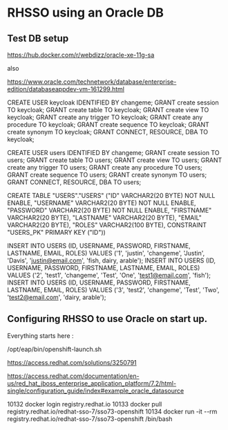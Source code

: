 # RHSSO using an Oracle DB

## Test DB setup

https://hub.docker.com/r/webdizz/oracle-xe-11g-sa

also

https://www.oracle.com/technetwork/database/enterprise-edition/databaseappdev-vm-161299.html

CREATE USER keycloak IDENTIFIED BY changeme;
GRANT create session TO keycloak;
GRANT create table TO keycloak;
GRANT create view TO keycloak;
GRANT create any trigger TO keycloak;
GRANT create any procedure TO keycloak;
GRANT create sequence TO keycloak;
GRANT create synonym TO keycloak;
GRANT CONNECT, RESOURCE, DBA TO keycloak;


CREATE USER users IDENTIFIED BY changeme;
GRANT create session TO users;
GRANT create table TO users;
GRANT create view TO users;
GRANT create any trigger TO users;
GRANT create any procedure TO users;
GRANT create sequence TO users;
GRANT create synonym TO users;
GRANT CONNECT, RESOURCE, DBA TO users;

CREATE TABLE "USERS"."USERS"
   ("ID" VARCHAR2(20 BYTE) NOT NULL ENABLE,
	"USERNAME" VARCHAR2(20 BYTE) NOT NULL ENABLE,
	"PASSWORD" VARCHAR2(20 BYTE) NOT NULL ENABLE,
	"FIRSTNAME" VARCHAR2(20 BYTE),
	"LASTNAME" VARCHAR2(20 BYTE),
	"EMAIL" VARCHAR2(20 BYTE),
	"ROLES" VARCHAR2(100 BYTE),
	 CONSTRAINT "USERS_PK" PRIMARY KEY ("ID"))

INSERT INTO USERS (ID, USERNAME, PASSWORD, FIRSTNAME, LASTNAME, EMAIL, ROLES) VALUES ('1', 'justin', 'changeme', 'Justin', 'Davis', 'justin@email.com', 'fish, dairy, arable');
INSERT INTO USERS (ID, USERNAME, PASSWORD, FIRSTNAME, LASTNAME, EMAIL, ROLES) VALUES ('2', 'test1', 'changeme', 'Test', 'One', 'test1@email.com', 'fish');
INSERT INTO USERS (ID, USERNAME, PASSWORD, FIRSTNAME, LASTNAME, EMAIL, ROLES) VALUES ('3', 'test2', 'changeme', 'Test', 'Two', 'test2@email.com', 'dairy, arable');

## Configuring RHSSO to use Oracle on start up.

Everything starts here :

/opt/eap/bin/openshift-launch.sh


https://access.redhat.com/solutions/3250791

https://access.redhat.com/documentation/en-us/red_hat_jboss_enterprise_application_platform/7.2/html-single/configuration_guide/index#example_oracle_datasource

10132  docker login registry.redhat.io
10133  docker pull registry.redhat.io/redhat-sso-7/sso73-openshift
10134  docker run -it --rm registry.redhat.io/redhat-sso-7/sso73-openshift /bin/bash



